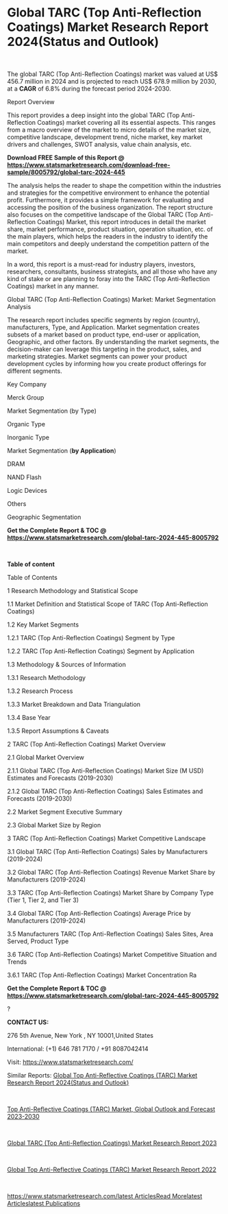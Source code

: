 <h1>Global TARC (Top Anti-Reflection Coatings) Market Research Report 2024(Status and Outlook)</h1><br/><p>The global TARC (Top Anti-Reflection Coatings) market was valued at US$ 456.7 million in 2024 and is projected to reach US$ 678.9 million by 2030, at a <strong>CAGR</strong> of 6.8% during the forecast period 2024-2030.</p>
 
 
 
 <p>Report Overview</p>
 
 
 
 <p>This report provides a deep insight into the global TARC (Top Anti-Reflection Coatings) market covering all its essential aspects. This ranges from a macro overview of the market to micro details of the market size, competitive landscape, development trend, niche market, key market drivers and challenges, SWOT analysis, value chain analysis, etc.</p>
 
 
 
 <p><strong>Download FREE Sample of this Report @ <a href="https://www.statsmarketresearch.com/download-free-sample/8005792/global-tarc-2024-445">https://www.statsmarketresearch.com/download-free-sample/8005792/global-tarc-2024-445</a></strong></p>
 
 
 
 <p>The analysis helps the reader to shape the competition within the industries and strategies for the competitive environment to enhance the potential profit. Furthermore, it provides a simple framework for evaluating and accessing the position of the business organization. The report structure also focuses on the competitive landscape of the Global TARC (Top Anti-Reflection Coatings) Market, this report introduces in detail the market share, market performance, product situation, operation situation, etc. of the main players, which helps the readers in the industry to identify the main competitors and deeply understand the competition pattern of the market.</p>
 
 
 
 <p>In a word, this report is a must-read for industry players, investors, researchers, consultants, business strategists, and all those who have any kind of stake or are planning to foray into the TARC (Top Anti-Reflection Coatings) market in any manner.</p>
 
 
 
 <p>Global TARC (Top Anti-Reflection Coatings) Market: Market Segmentation Analysis</p>
 
 
 
 <p>The research report includes specific segments by region (country), manufacturers, Type, and Application. Market segmentation creates subsets of a market based on product type, end-user or application, Geographic, and other factors. By understanding the market segments, the decision-maker can leverage this targeting in the product, sales, and marketing strategies. Market segments can power your product development cycles by informing how you create product offerings for different segments.</p>
 
 
 
 <p>Key Company</p>
 
 
 
 <p>Merck Group</p>
 
 
 
 <p>Market Segmentation (by Type)</p>
 
 
 
 <p>Organic Type</p>
 
 
 
 <p>Inorganic Type</p>
 
 
 
 <p>Market Segmentation (<strong>by Application</strong>)</p>
 
 
 
 <p>DRAM</p>
 
 
 
 <p>NAND Flash</p>
 
 
 
 <p>Logic Devices</p>
 
 
 
 <p>Others</p>
 
 
 
 <p>Geographic Segmentation</p>
 
 
 
 <div><b>Get the Complete Report & TOC @ <a href="https://www.statsmarketresearch.com/global-tarc-2024-445-8005792">https://www.statsmarketresearch.com/global-tarc-2024-445-8005792</a></b></div>
 
 
 
 <p><br />
 
 <b>Table of content</b></p>
 
 
 
 <p>Table of Contents<br />
 
 1 Research Methodology and Statistical Scope<br />
 
 1.1 Market Definition and Statistical Scope of TARC (Top Anti-Reflection Coatings)<br />
 
 1.2 Key Market Segments<br />
 
 1.2.1 TARC (Top Anti-Reflection Coatings) Segment by Type<br />
 
 1.2.2 TARC (Top Anti-Reflection Coatings) Segment by Application<br />
 
 1.3 Methodology & Sources of Information<br />
 
 1.3.1 Research Methodology<br />
 
 1.3.2 Research Process<br />
 
 1.3.3 Market Breakdown and Data Triangulation<br />
 
 1.3.4 Base Year<br />
 
 1.3.5 Report Assumptions & Caveats<br />
 
 2 TARC (Top Anti-Reflection Coatings) Market Overview<br />
 
 2.1 Global Market Overview<br />
 
 2.1.1 Global TARC (Top Anti-Reflection Coatings) Market Size (M USD) Estimates and Forecasts (2019-2030)<br />
 
 2.1.2 Global TARC (Top Anti-Reflection Coatings) Sales Estimates and Forecasts (2019-2030)<br />
 
 2.2 Market Segment Executive Summary<br />
 
 2.3 Global Market Size by Region<br />
 
 3 TARC (Top Anti-Reflection Coatings) Market Competitive Landscape<br />
 
 3.1 Global TARC (Top Anti-Reflection Coatings) Sales by Manufacturers (2019-2024)<br />
 
 3.2 Global TARC (Top Anti-Reflection Coatings) Revenue Market Share by Manufacturers (2019-2024)<br />
 
 3.3 TARC (Top Anti-Reflection Coatings) Market Share by Company Type (Tier 1, Tier 2, and Tier 3)<br />
 
 3.4 Global TARC (Top Anti-Reflection Coatings) Average Price by Manufacturers (2019-2024)<br />
 
 3.5 Manufacturers TARC (Top Anti-Reflection Coatings) Sales Sites, Area Served, Product Type<br />
 
 3.6 TARC (Top Anti-Reflection Coatings) Market Competitive Situation and Trends<br />
 
 3.6.1 TARC (Top Anti-Reflection Coatings) Market Concentration Ra</p>
 
 
 
 <div><b>Get the Complete Report & TOC @ <a href="https://www.statsmarketresearch.com/global-tarc-2024-445-8005792">https://www.statsmarketresearch.com/global-tarc-2024-445-8005792</a></b></div>
 
 
 
 <p>? </p>
 
 
 
 <p><b>CONTACT US:</b><br />
 
 276 5th Avenue, New York , NY 10001,United States<br />
 
 International: (+1) 646 781 7170 / +91 8087042414<br />
 
 Visit: <a href="https://www.statsmarketresearch.com/">https://www.statsmarketresearch.com/</a><br />
 
 Similar Reports: <a href="https://www.statsmarketresearch.com/global-tarc-2024-445-8005792">Global Top Anti-Reflective Coatings (TARC) Market Research Report 2024(Status and Outlook)</a><br />
 
 <br />
 
 <a href="https://www.statsmarketresearch.com/global-tarc-2024-445-8005792">Top Anti-Reflective Coatings (TARC) Market, Global Outlook and Forecast 2023-2030</a><br />
 
 <br />
 
 <a href="https://www.statsmarketresearch.com/global-tarc-2024-445-8005792">Global TARC (Top Anti-Reflection Coatings) Market Research Report 2023</a><br />
 
 <br />
 
 <a href="https://www.statsmarketresearch.com/global-tarc-2024-445-8005792">Global Top Anti-Reflective Coatings (TARC) Market Research Report 2022</a><br />
 
 <br />
 
 <a href="https://gyeongbokgung.com">https://www.statsmarketresearch.com/</a><a href="https://hallyeomaritime.com">latest Articles</a><a href="https://jingwansa.com">Read More</a><a href="https://nguoiviet.jp/">latest Articles</a><a href="https://www.intelmarketresearch.com/">latest Publications</a></p>
